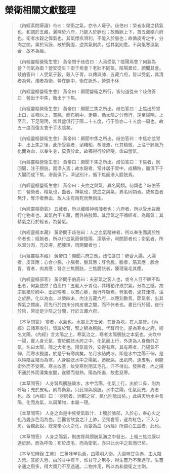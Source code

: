 # 榮衛相關文獻整理 #

> 《內經素問痺論》帝曰：榮衛之氣，亦令人痺乎。歧伯曰：榮者水穀之精氣也，和調於五藏，灑陳於六府，乃能入於脈也；故循脈上下，貫五藏絡六府也。衛者水穀之悍氣也，其氣慓疾滑利，不能入於脈也；故循皮膚之中，分肉之閒，熏於肓膜，散於胸腹，逆其氣則病，從其氣則愈。不與風寒濕氣合，故不為痺。

> 《內經靈樞營衛生會》 黃帝問于歧伯曰：人焉受氣？陰陽焉會？何氣為營？何氣為衛？營安從生？衛于焉會？老壯不同氣，陰陽異位，願聞其會。歧伯答曰：人受氣于穀，穀入于胃，以傳與肺，五藏六府，皆以受氣，其清者為營，濁者為衛，營在脈中，衛在脈外，營週不休

> 《內經靈樞營衛生會》 黃帝曰：願聞營衛之所行，皆何道從來？歧伯答曰：營出于中焦，衛出于下焦。

> 《內經靈樞營衛生會》 黃帝曰：願聞三焦之所出。歧伯答曰：上焦出於胃上口，並咽以上，貫膈，而布胸中，走腋，循太陰之分而行，還至陽明，上至舌，下足陽明，常與營俱行于陽二十五度，行于陰亦二十五度一周也。故五十度而復太會于手太陰矣。

> 《內經靈樞營衛生會》 黃帝曰：願聞中焦之所出。歧伯答曰：中焦亦並胃中，出上焦之後，此所受氣者，泌糟粕，蒸津液，化其精微，上注于肺脈乃化而為血，以奉生身，莫貴於此，故獨得行於經隧，命曰營氣。

> 《內經靈樞營衛生會》 黃帝曰：願聞下焦之所出。歧伯答曰：下焦者，別回腸，注于膀胱，而滲入焉；故水穀者，常并居于胃中，成糟粕，而俱下于大腸而成下焦，滲而俱下。濟泌別汁，循下焦而滲入膀胱焉。

> 《內經靈樞營衛生會》 黃帝曰：夫血之與氣，異名同類。何謂也？歧伯答曰：營衛者，精氣也，血者，神氣也，故血之與氣，異名同類焉。故奪血者無汗，奪汗者無血，故人生有兩死而無兩生。

> 《內經靈樞衛氣》 五藏者，所以藏精神魂魄者也；六府者，所以受水谷而行化物者也。其氣內干五藏，而外絡肢節。其浮氣之不循經者，為衛氣；其精氣之行於經者，為營氣。

> 《內經靈樞本藏》 黃帝問于歧伯曰：人之血氣精神者，所以奉生而周於性命者也；經脈者，所以行血氣而營陰陽、濡筋骨，利關節者也；衛氣者，所以溫分肉，充皮膚，肥腠理，司開闔者也；

> 《內經靈樞本藏》 黃帝曰：願聞六府之應。歧伯答曰：肺合大腸，大腸者，皮其應；心合小腸，小腸者，脈其應；肝合膽，膽者，筋其應；脾合胃，胃者，肉其應；腎合三焦膀胱，三焦膀胱者，腠理毫毛其應。

> 《內經靈樞邪客》 黃帝問于伯高曰：夫邪氣之客人也，或令人目不瞑不臥出者，何氣使然？伯高曰：五穀入于胃也，其糟粕津液宗氣，分為三隧。故宗氣積於胸中，出於喉嚨，以貫心脈，而行呼吸焉。營氣者，泌其津液，注之於脈，化以為血，以榮四末，內注五藏六府，以應刻數焉。節氣者，出其悍氣之慓疾，而先行於四末分肉皮膚之間，而不休者也。晝日行於陽，夜行於陰，常從足少陰之分間，行於五藏六府，

> 《本草問答》 寒者，水氣也。水屬北方壬癸，在卦為坎，在人屬腎。《內經》云諸寒收引，皆屬於腎，腎之腑為膀胱，代腎司化，是為寒水之府，經名太陽。《內經》言太陽之上，寒氣治之，寒者太陽膀胱之本氣也。夫坎中一陽，實人身元氣，寄於膀胱水府之中，化氣而上行，外達為人身衛外之氣，名曰太陽，陽之大者也。陽氣衛外，安得有寒，其有寒者，乃陽氣不伸，而寒水獨勝，於是乎有寒病矣。冬月水結成冰，即是水中之陽不伸，是以純陰互結而為寒。人身膀胱水中之陽氣，透膜膈，出肌肉，達皮毛，則能衛外而不受寒。寒主收塞，故受寒則閉其毛孔，汗不得出。發熱者，內之陽不通於外而湊集皮間，遂鬱而發熱。陽為所遏，故愈惡寒。

> 《本草問答》 人身腎與膀胱屬水，水中含陽，化氣上行，出於口鼻，則為呼吸；充於皮毛，則為衛氣。只此腎與膀胱，水中之陽，化氣而充，周者也。故《內經》曰：「膀胱者，洲都之官，氣化則能出矣。」此與天地水中含陽，化而為氣，以周萬物，本屬一理。

> 《本草問答》 人身之血是中焦受氣取汁，上騰於肺部，入於心，奉心火之化乃變赤色而為血。西醫言飲食之汁上肺，至頸會管，遂為紅色，下入心房。合觀此說，總見奉心火之化，而變為血《內經》所謂心生血者，此也。

> 《本草問答》 人身之陽氣，則由腎與膀胱氣海之中發出，上循三焦油膜以達於肺，而為呼吸；布於皮毛，而為衛氣，亦只此水中之氣而已矣。

> 《本草思辨錄 生薑》 生薑味辛色黃，由陽明入衛。大棗味甘色赤，由太陰入營。其能入營，由於甘中有辛，惟甘守之用多，得生薑乃不至過守。生薑辛通之用多，得大棗乃不至過通。二物并用，所以為和營衛之主劑。